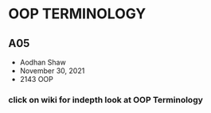 # OOP TERMINOLOGY

## A05
- Aodhan Shaw
- November 30, 2021
- 2143 OOP

### click on wiki for indepth look at OOP Terminology
